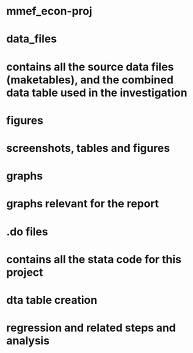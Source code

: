 # mmef_econ-proj

# data_files
# contains all the source data files (maketables), and the combined data table used in the investigation

# figures
# screenshots, tables and figures

# graphs
# graphs relevant for the report

# .do files
# contains all the stata code for this project
# dta table creation
# regression and related steps and analysis
